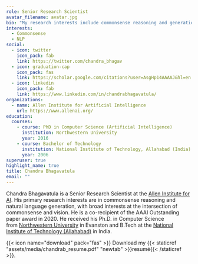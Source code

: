 ```yaml
---
role: Senior Research Scientist
avatar_filename: avatar.jpg
bio: "My research interests include commonsense reasoning and generation. "
interests:
  - Commonsense
  - NLP
social:
  - icon: twitter
    icon_pack: fab
    link: https://twitter.com/chandra_bhagav
  - icon: graduation-cap
    icon_pack: fas
    link: https://scholar.google.com/citations?user=AsgHp14AAAAJ&hl=en
  - icon: linkedin
    icon_pack: fab
    link: https://www.linkedin.com/in/chandrabhagavatula/
organizations:
  - name: Allen Institute for Artificial Intelligence
    url: https://www.allenai.org/
education:
  courses:
    - course: PhD in Computer Science (Artificial Intelligence)
      institution: Northwestern University
      year: 2016
    - course: Bachelor of Technology
      institution: National Institute of Technology, Allahabad (India)
      year: 2006
superuser: true
highlight_name: true
title: Chandra Bhagavatula
email: ""
---
```

Chandra Bhagavatula is a Senior Research Scientist at the [Allen Institute for AI](https://allenai.org/). His primary research interests are in commonsense reasoning and natural language generation, with broad interests at the intersection of commonsense and vision. He is a co-recipient of the AAAI Outstanding paper award in 2020. He received his Ph.D. in Computer Science from [Northwestern University](https://www.northwestern.edu/) in Evanston and B.Tech at the [National Institute of Technology (Allahabad)](http://www.mnnit.ac.in/) in India. 

{{< icon name="download" pack="fas" >}} Download my {{< staticref "assets/media/chandrab_resume.pdf" "newtab" >}}resumé{{< /staticref >}}.